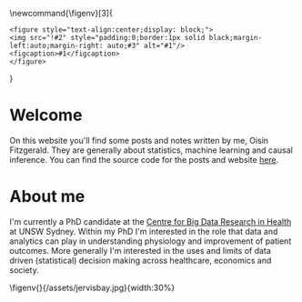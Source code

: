\newcommand{\figenv}[3]{
~~~
<figure style="text-align:center;display: block;">
<img src="!#2" style="padding:0;border:1px solid black;margin-left:auto;margin-right: auto;#3" alt="#1"/>
<figcaption>#1</figcaption>
</figure>
~~~
}

# Welcome

On this website you'll find some posts and notes written by me, Oisín Fitzgerald. They are generally about statistics, machine learning and causal inference. You can find the source code for the posts and website [here](https://github.com/oizin/oizin.github.io).

# About me

I'm currently a PhD candidate at the [Centre for Big Data Research in Health](https://cbdrh.med.unsw.edu.au/) at UNSW Sydney. Within my PhD I'm interested in the role that data and analytics can play in understanding physiology and improvement of patient outcomes. More generally I'm interested in the uses and limits of data driven (statistical) decision making across healthcare, economics and society.

\figenv{}{/assets/jervisbay.jpg}{width:30%}
